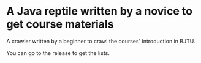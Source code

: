# A Java reptile written by a novice to get course materials

A crawler written by a beginner to crawl the courses' introduction in BJTU.

You can go to the release to get the lists.
